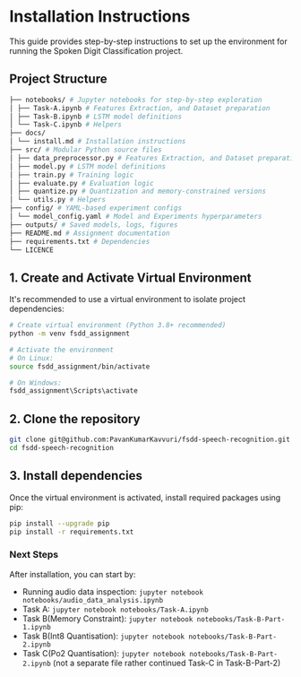 # Installation Instructions

This guide provides step-by-step instructions to set up the environment for running the Spoken Digit Classification project.


## Project Structure

```bash
├── notebooks/ # Jupyter notebooks for step-by-step exploration
│ ├── Task-A.ipynb # Features Extraction, and Dataset preparation
│ ├── Task-B.ipynb # LSTM model definitions
│ └── Task-C.ipynb # Helpers
├── docs/ 
│ └── install.md # Installation instructions
├── src/ # Modular Python source files
│ ├── data_preprocessor.py # Features Extraction, and Dataset preparation
│ ├── model.py # LSTM model definitions
│ ├── train.py # Training logic
│ ├── evaluate.py # Evaluation logic
│ ├── quantize.py # Quantization and memory-constrained versions
│ └── utils.py # Helpers
├── config/ # YAML-based experiment configs
│ └── model_config.yaml # Model and Experiments hyperparameters
├── outputs/ # Saved models, logs, figures
├── README.md # Assignment documentation
├── requirements.txt # Dependencies
└── LICENCE 
```

## 1. Create and Activate Virtual Environment

It's recommended to use a virtual environment to isolate project dependencies:

```bash
# Create virtual environment (Python 3.8+ recommended)
python -m venv fsdd_assignment

# Activate the environment
# On Linux:
source fsdd_assignment/bin/activate

# On Windows:
fsdd_assignment\Scripts\activate
```

## 2. Clone the repository

```bash
git clone git@github.com:PavanKumarKavvuri/fsdd-speech-recognition.git
cd fsdd-speech-recognition
```

## 3. Install dependencies
Once the virtual environment is activated, install required packages using pip:

```bash
pip install --upgrade pip
pip install -r requirements.txt
```

### Next Steps

After installation, you can start by:
- Running audio data inspection: `jupyter notebook notebooks/audio_data_analysis.ipynb`
- Task A: `jupyter notebook notebooks/Task-A.ipynb`
- Task B(Memory Constraint): `jupyter notebook notebooks/Task-B-Part-1.ipynb`
- Task B(Int8 Quantisation): `jupyter notebook notebooks/Task-B-Part-2.ipynb`
- Task C(Po2 Quantisation): `jupyter notebook notebooks/Task-B-Part-2.ipynb` (not a separate file rather continued Task-C in Task-B-Part-2)



